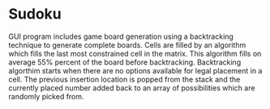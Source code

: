 # Sudoku

GUI program includes game board generation using a backtracking technique to generate complete boards. Cells are filled by an algorithm which fills the last most constrained cell in the matrix. This algorithm fills on average 55% percent of the board before backtracking. Backtracking algorthim starts when there are no options available for legal placement in a cell. The previous insertion location is popped from the stack and the currently placed number added back to an array of possibilities which are randomly picked from. 


